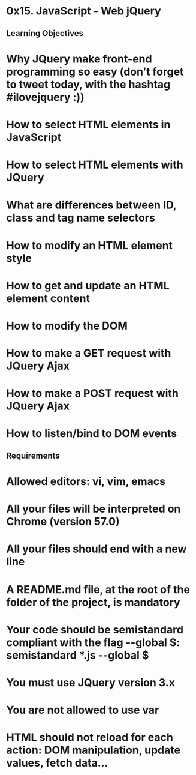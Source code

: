 # 0x15. JavaScript - Web jQuery
## Learning Objectives
# Why JQuery make front-end programming so easy (don’t forget to tweet today, with the hashtag #ilovejquery :))
# How to select HTML elements in JavaScript
# How to select HTML elements with JQuery
# What are differences between ID, class and tag name selectors
# How to modify an HTML element style
# How to get and update an HTML element content
# How to modify the DOM
# How to make a GET request with JQuery Ajax
# How to make a POST request with JQuery Ajax
# How to listen/bind to DOM events

## Requirements
# Allowed editors: vi, vim, emacs
# All your files will be interpreted on Chrome (version 57.0)
# All your files should end with a new line
# A README.md file, at the root of the folder of the project, is mandatory
# Your code should be semistandard compliant with the flag --global $: semistandard *.js --global $
# You must use JQuery version 3.x
# You are not allowed to use var
# HTML should not reload for each action: DOM manipulation, update values, fetch data…
